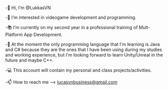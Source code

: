 -👋 Hi, I’m @LukkasVN

-👀 I’m interested in videogame development and programming.

-📚 I’m currently on my second year in a professional training of Mult-Platform App Development.

-🌱 At the moment the only programming language that I'm learning is Java and C# because they are the ones that I have been using during my studies and working experience, but I'm looking forward to learn Unity/Unreal in the future and maybe C++.

-💻 This account will contain my personal and class projects/activities.

-📫 How to reach me --> lucasvnbusiness@gmail.com
<!---
LukasVN/LukasVN is a ✨ special ✨ repository because its `README.md` (this file) appears on your GitHub profile.
You can click the Preview link to take a look at your changes.
--->
